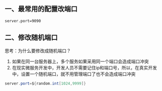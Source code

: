 ## 一、最常用的配置改端口
```
server.port=9090
```

## 二、修改随机端口
思考：为什么要修改成随机端口？
1. 如果在同一台服务器上，多个服务如果采用同一个端口会造成端口冲突
2. 在现实微服务开发中，开发人员不需要记住ip和端口号，所以，在真实开发中，设置一个随机端口，就不用管理端口了也不会造成端口冲突

```java
server.port=${random.int[1024,9999]}
```